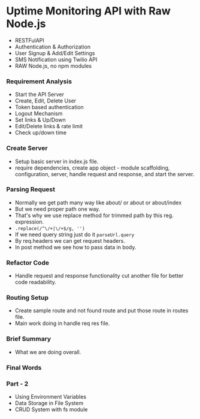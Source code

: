 # Uptime Monitoring API with Raw Node.js

- RESTFulAPI
- Authentication & Authorization
- User Signup & Add/Edit Settings
- SMS Notification using Twilio API
- RAW Node.js, no npm modules

### Requirement Analysis

- Start the API Server
- Create, Edit, Delete User
- Token based authentication
- Logout Mechanism
- Set links & Up/Down
- Edit/Delete links & rate limit
- Check up/down time

### Create Server

- Setup basic server in index.js file.
- require dependencies, create app object - module scaffolding, configuration, server, handle request and response, and start the server.

### Parsing Request

- Normally we get path many way like about/ or about or about/index
- But we need proper path one way.
- That's why we use replace method for trimmed path by this reg. expression.
- `.replace(/^\/+|\/+$/g, '')`
- If we need query string just do it `parseUrl.query`
- By req.headers we can get request headers.
- In post method we see how to pass data in body.

### Refactor Code

- Handle request and response functionality cut another file for better code readability.

### Routing Setup

- Create sample route and not found route and put those route in routes file.
- Main work doing in handle req res file.

### Brief Summary

- What we are doing overall.

### Final Words

### Part - 2

- Using Environment Variables
- Data Storage in File System
- CRUD System with fs module
